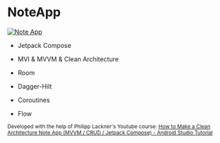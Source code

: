 # NoteApp

[![Note App](https://img.youtube.com/vi/yxlOZADUJVM/0.jpg)](https://www.youtube.com/watch?v=yxlOZADUJVM "Note App")

* Jetpack Compose

* MVI & MVVM & Clean Architecture

* Room

* Dagger-Hilt 

* Coroutines

* Flow

<sub>Developed with the help of Philipp Lackner's Youtube course: [How to Make a Clean Architecture Note App (MVVM / CRUD / Jetpack Compose) - Android Studio Tutorial](https://www.youtube.com/watch?v=8YPXv7xKh2w&t=2376s&ab_channel=PhilippLackner)<sub>
